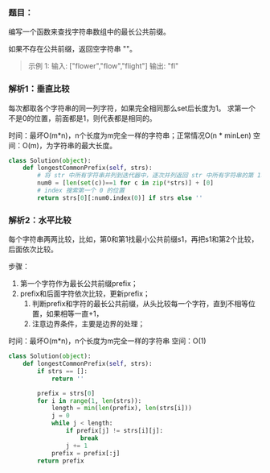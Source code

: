 ### 题目：
编写一个函数来查找字符串数组中的最长公共前缀。

如果不存在公共前缀，返回空字符串 ""。

>示例 1:
输入: ["flower","flow","flight"]
输出: "fl"

### 解析1：垂直比较
每次都取各个字符串的同一列字符，如果完全相同那么set后长度为1。
求第一个不是0的位置，前面都是1，则代表都是相同的。

时间：最坏O(m*n)，n个长度为m完全一样的字符串；正常情况O(n * minLen)
空间：O(m)，为字符串的最大长度。

```python
class Solution(object):
    def longestCommonPrefix(self, strs):
        # 将 str 中所有字符串并列到迭代器中，逐次并列返回 str 中所有字符串的第 1、2、3、…… 个字符
        num0 = [len(set(c))==1 for c in zip(*strs)] + [0]
        # index 搜索第一个 0 的位置
        return strs[0][:num0.index(0)] if strs else ''
```

### 解析2：水平比较
每个字符串两两比较，比如，第0和第1找最小公共前缀s1，再把s1和第2个比较，后面依次比较。

步骤：
1. 第一个字符作为最长公共前缀prefix；
2. prefix和后面字符依次比较，更新prefix；
   1. 判断prefix和字符的最长公共前缀，从头比较每一个字符，直到不相等位置，如果相等一直+1，
   2. 注意边界条件，主要是边界的处理；

时间：最坏O(m*n)，n个长度为m完全一样的字符串
空间：O(1)

```python
class Solution(object):
    def longestCommonPrefix(self, strs):
        if strs == []:
            return ''

        prefix = strs[0]
        for i in range(1, len(strs)):
            length = min(len(prefix), len(strs[i]))
            j = 0
            while j < length:
                if prefix[j] != strs[i][j]:
                    break
                j += 1  
            prefix = prefix[:j]
        return prefix
```